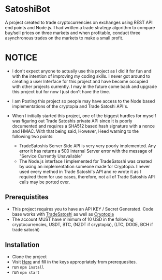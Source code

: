 # SatoshiBot

A project created to trade cryptocurrencies on exchanges using REST API end points and Node.js. 
I had written a trade strategy algorithm to compare buy/sell prices on three markets and when profitable, conduct three asynchronous trades on the markets to make a small profit.

# NOTICE
- I don't expect anyone to actually use this project as I did it for fun and with the intention of improving my coding skills. I never got around to creating a user Interface for this project and have become occupied with other projects currently. I may in the future come back and upgrade this project but for now I just don't have the time.
- I am Posting this project so people may have access to the Node based implementations of the cryptopia and Trade Satoshi API's.

- When I initially started this project, one of the biggest hurdles for myself was figuring out Trade Satoshis private API since it is poorly documented and requires a SHA512 based hash signature with a nonce and HMAC.
With that being said, However, Heed warning to the following two points:
  - TradeSatoshis Server Side API is very very poorly implemented. Any error it has returns a 500 Internal Server error with the message of "Service Currently Unavailable"
  - The Node.js interface I implemented for TradeSatoshi was created by using an implementation someone made for Cryptopia. I never used every method in Trade Satoshi's API and re wrote it as I required them for use cases, therefore, not all of Trade Satoshis API calls may be ported over.



## Prerequistites
- This project requires you to have an API KEY / Secret Generated. Code base works with [TradeSatoshi](https://tradesatoshi.com) as well as [Cryptopia](https://www.cryptopia.co.nz/)
- The account MUST have minimum of 10 USD in the following cryptocurrencies, USDT, BTC, (NZDT if cryptopia), (LTC, DOGE, BCH if trade satoshi)

 
## Installation
- Clone the project
-  Visit [Here](https://github.com/Jrschellenberg/SatoshiBotPublic/blob/master/src/service/secretHere.js) and fill in the keys appropriately from prerequesites.
- run ``npm install``
- run ``npm start``
